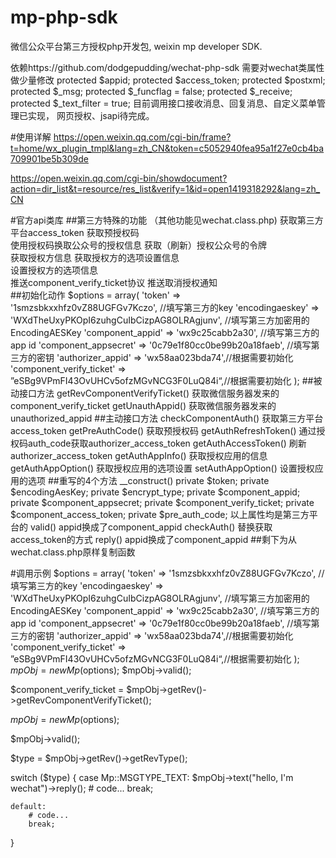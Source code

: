 # mp-php-sdk
微信公众平台第三方授权php开发包, weixin mp developer SDK.

依赖https://github.com/dodgepudding/wechat-php-sdk
需要对wechat类属性做少量修改
protected $appid;
protected $access_token;
protected $postxml;
protected $_msg;
protected $_funcflag = false;
protected $_receive;
protected $_text_filter = true;
目前调用接口接收消息、回复消息、自定义菜单管理已实现，
网页授权、jsapi待完成。

#使用详解
https://open.weixin.qq.com/cgi-bin/frame?t=home/wx_plugin_tmpl&lang=zh_CN&token=c5052940fea95a1f27e0cb4ba709901be5b309de

https://open.weixin.qq.com/cgi-bin/showdocument?action=dir_list&t=resource/res_list&verify=1&id=open1419318292&lang=zh_CN

#官方api类库
##第三方特殊的功能
（其他功能见wechat.class.php)
获取第三方平台access_token 
获取预授权码  
使用授权码换取公众号的授权信息 
获取（刷新）授权公众号的令牌  
获取授权方信息 
获取授权方的选项设置信息    
设置授权方的选项信息  
推送component_verify_ticket协议 
推送取消授权通知    
##初始化动作
$options = array(
    'token' => '1smzsbkxxhfz0vZ88UGFGv7Kczo', //填写第三方的key
    'encodingaeskey' => 'WXdTheUxyPKOpI6zuhgCuIbCizpAG8OLRAgjunv', //填写第三方加密用的EncodingAESKey
    'component_appid' => 'wx9c25cabb2a30', //填写第三方的app id
    'component_appsecret' => '0c79e1f80cc0be99b20a18faeb', //填写第三方的密钥
    'authorizer_appid' => 'wx58aa023bda74',//根据需要初始化
    'component_verify_ticket' => ”eSBg9VPmFI43OvUHCv5ofzMGvNCG3F0LuQ84i“,//根据需要初始化
);
##被动接口方法
getRevComponentVerifyTicket() 获取微信服务器发来的component_verify_ticket
getUnauthAppid() 获取微信服务器发来的unauthorized_appid
##主动接口方法
checkComponentAuth()  获取第三方平台access_token 
getPreAuthCode() 获取预授权码
getAuthRefreshToken() 通过授权码auth_code获取authorizer_access_token
getAuthAccessToken() 刷新authorizer_access_token
getAuthAppInfo() 获取授权应用的信息
getAuthAppOption() 获取授权应用的选项设置
setAuthAppOption() 设置授权应用的选项
##重写的4个方法
__construct()
    private $token;
    private $encodingAesKey;
    private $encrypt_type;
    private $component_appid;
    private $component_appsecret;
    private $component_verify_ticket;
    private $component_access_token;
    private $pre_auth_code;
    以上属性均是第三方平台的
valid() appid换成了component_appid
checkAuth() 替换获取access_token的方式
reply() appid换成了component_appid
##剩下为从wechat.class.php原样复制函数

#调用示例
$options = array(
    'token' => '1smzsbkxxhfz0vZ88UGFGv7Kczo', //填写第三方的key
    'encodingaeskey' => 'WXdTheUxyPKOpI6zuhgCuIbCizpAG8OLRAgjunv', //填写第三方加密用的EncodingAESKey
    'component_appid' => 'wx9c25cabb2a30', //填写第三方的app id
    'component_appsecret' => '0c79e1f80cc0be99b20a18faeb', //填写第三方的密钥
    'authorizer_appid' => 'wx58aa023bda74',//根据需要初始化
    'component_verify_ticket' => ”eSBg9VPmFI43OvUHCv5ofzMGvNCG3F0LuQ84i“,//根据需要初始化
);
$mpObj = new Mp($options);
$mpObj->valid();

$component_verify_ticket = $mpObj->getRev()->getRevComponentVerifyTicket();


$mpObj = new Mp($options);

$mpObj->valid();

$type = $mpObj->getRev()->getRevType();

switch ($type) {
    case Mp::MSGTYPE_TEXT:
        $mpObj->text("hello, I'm wechat")->reply();
        # code...
        break;

    default:
        # code...
        break;
}
